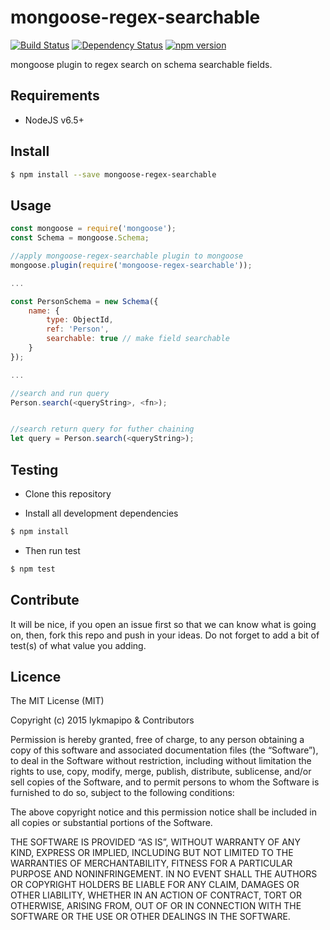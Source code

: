 # mongoose-regex-searchable

[![Build Status](https://travis-ci.org/lykmapipo/mongoose-regex-searchable.svg?branch=master)](https://travis-ci.org/lykmapipo/mongoose-regex-searchable)
[![Dependency Status](https://img.shields.io/david/lykmapipo/mongoose-regex-searchable.svg?style=flat)](https://david-dm.org/lykmapipo/mongoose-regex-searchable)
[![npm version](https://badge.fury.io/js/mongoose-regex-searchable.svg)](https://badge.fury.io/js/mongoose-regex-searchable)

mongoose plugin to regex search on schema searchable fields.

## Requirements

- NodeJS v6.5+

## Install
```sh
$ npm install --save mongoose-regex-searchable
```

## Usage

```javascript
const mongoose = require('mongoose');
const Schema = mongoose.Schema;

//apply mongoose-regex-searchable plugin to mongoose
mongoose.plugin(require('mongoose-regex-searchable'));

...

const PersonSchema = new Schema({
    name: {
        type: ObjectId,
        ref: 'Person',
        searchable: true // make field searchable
    }
});

...

//search and run query
Person.search(<queryString>, <fn>);


//search return query for futher chaining
let query = Person.search(<queryString>);

```

## Testing
* Clone this repository

* Install all development dependencies
```sh
$ npm install
```
* Then run test
```sh
$ npm test
```

## Contribute
It will be nice, if you open an issue first so that we can know what is going on, then, fork this repo and push in your ideas. Do not forget to add a bit of test(s) of what value you adding.

## Licence
The MIT License (MIT)

Copyright (c) 2015 lykmapipo & Contributors

Permission is hereby granted, free of charge, to any person obtaining a copy of this software and associated documentation files (the “Software”), to deal in the Software without restriction, including without limitation the rights to use, copy, modify, merge, publish, distribute, sublicense, and/or sell copies of the Software, and to permit persons to whom the Software is furnished to do so, subject to the following conditions:

The above copyright notice and this permission notice shall be included in all copies or substantial portions of the Software.

THE SOFTWARE IS PROVIDED “AS IS”, WITHOUT WARRANTY OF ANY KIND, EXPRESS OR IMPLIED, INCLUDING BUT NOT LIMITED TO THE WARRANTIES OF MERCHANTABILITY, FITNESS FOR A PARTICULAR PURPOSE AND NONINFRINGEMENT. IN NO EVENT SHALL THE AUTHORS OR COPYRIGHT HOLDERS BE LIABLE FOR ANY CLAIM, DAMAGES OR OTHER LIABILITY, WHETHER IN AN ACTION OF CONTRACT, TORT OR OTHERWISE, ARISING FROM, OUT OF OR IN CONNECTION WITH THE SOFTWARE OR THE USE OR OTHER DEALINGS IN THE SOFTWARE. 